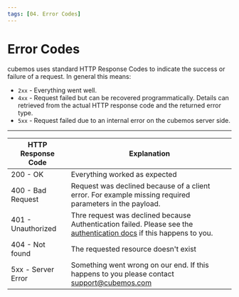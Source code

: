 ```yaml
---
tags: [04. Error Codes]
---
```

# Error Codes
cubemos uses standard HTTP Response Codes to indicate the success or failure of a request. In general this means: 
* `2xx` - Everything went well. 
* `4xx` - Request failed but can be recovered programmatically. Details can retrieved from the actual HTTP response code and the returned error type. 
* `5xx` - Request failed due to an internal error on the cubemos server side. 

---

HTTP Response Code | Explanation
---------|----------
 200 - OK | Everything worked as expected 
 400 - Bad Request | Request was declined because of a client error. For example missing required parameters in the payload.  
 401 - Unauthorized | Thre request was declined because Authentication failed. Please see the [authentication docs](./02Authentication.md) if this happens to you.
 404 - Not found | The requested resource doesn't exist
 5xx  - Server Error | Something went wrong on our end. If this happens to you please contact [support@cubemos.com](mailto:support@cubemos.com)


